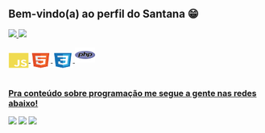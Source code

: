 ## Bem-vindo(a) ao perfil do Santana 😁

 <div>
   <a href="https://github.com/Jotta-Sant">
   <img height="180em" src="https://github-readme-stats.vercel.app/api?username=Jotta-Sant&show_icons=true&theme=tokyonight&include_all_commits=true&count_private=true"/>
   <img height="180em" src="https://github-readme-stats.vercel.app/api/top-langs/?username=Jotta-Sant&layout=compact&langs_count=6&theme=tokyonight"/>
</div>
    
<div style="display: inline_block"><br>
  <img align="center" alt="Js" height="30" width="40" src="https://raw.githubusercontent.com/devicons/devicon/master/icons/javascript/javascript-plain.svg">
  <img align="center" alt="HTML" height="30" width="40" src="https://raw.githubusercontent.com/devicons/devicon/master/icons/html5/html5-original.svg">
  <img align="center" alt="CSS" height="30" width="40" src="https://raw.githubusercontent.com/devicons/devicon/master/icons/css3/css3-original.svg">
  <img aling="base-line" alt="PHP" height="30" width="40" src="https://raw.githubusercontent.com/devicons/devicon/master/icons/php/php-original.svg">
          
</div>
 
<br>
 
### Pra conteúdo sobre programação me segue a gente nas redes abaixo!
 
<div> 
 <a href="https://discord.gg/DEDBPKKg" target="_blank"><img src="https://img.shields.io/badge/Discord-7289DA?style=for-the-badge&logo=discord&logoColor=white" target="_blank"></a> 
  <a href = "jottasantana97@gmail.com"><img src="https://img.shields.io/badge/-Gmail-%23333?style=for-the-badge&logo=gmail&logoColor=white" target="_blank"></a>
  <a href="https://www.linkedin.com/in/jailton-santana-619964162/" target="_blank"><img src="https://img.shields.io/badge/-LinkedIn-%230077B5?style=for-the-badge&logo=linkedin&logoColor=white" target="_blank"></a>
</div>
